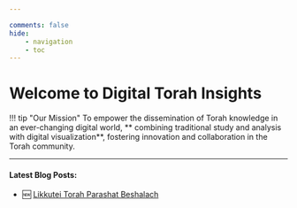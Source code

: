 ```yaml
---

comments: false 
hide: 
    - navigation
    - toc
---
```


# Welcome to **Digital Torah Insights**

!!! tip "Our Mission"
    To empower the dissemination of Torah knowledge in an ever-changing digital world, ** combining traditional study and analysis with digital visualization**, fostering innovation and collaboration in the Torah community.
___

#### Latest Blog Posts:  
- :new: [Likkutei Torah Parashat Beshalach](blog/posts/likkutei-torah1.md)







